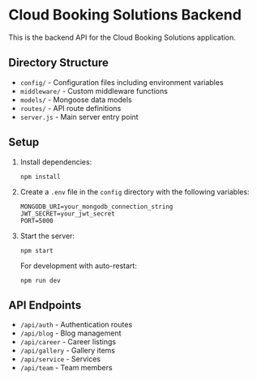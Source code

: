 # Cloud Booking Solutions Backend

This is the backend API for the Cloud Booking Solutions application.

## Directory Structure

- `config/` - Configuration files including environment variables
- `middleware/` - Custom middleware functions
- `models/` - Mongoose data models
- `routes/` - API route definitions
- `server.js` - Main server entry point

## Setup

1. Install dependencies:
   ```
   npm install
   ```

2. Create a `.env` file in the `config` directory with the following variables:
   ```
   MONGODB_URI=your_mongodb_connection_string
   JWT_SECRET=your_jwt_secret
   PORT=5000
   ```

3. Start the server:
   ```
   npm start
   ```

   For development with auto-restart:
   ```
   npm run dev
   ```

## API Endpoints

- `/api/auth` - Authentication routes
- `/api/blog` - Blog management
- `/api/career` - Career listings
- `/api/gallery` - Gallery items
- `/api/service` - Services
- `/api/team` - Team members